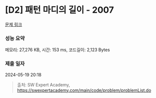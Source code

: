# [D2] 패턴 마디의 길이 - 2007 

[문제 링크](https://swexpertacademy.com/main/code/problem/problemDetail.do?contestProbId=AV5P1kNKAl8DFAUq) 

### 성능 요약

메모리: 27,276 KB, 시간: 153 ms, 코드길이: 2,123 Bytes

### 제출 일자

2024-05-19 20:18



> 출처: SW Expert Academy, https://swexpertacademy.com/main/code/problem/problemList.do